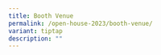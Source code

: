 ```yaml
---
title: Booth Venue
permalink: /open-house-2023/booth-venue/
variant: tiptap
description: ""
---
```

